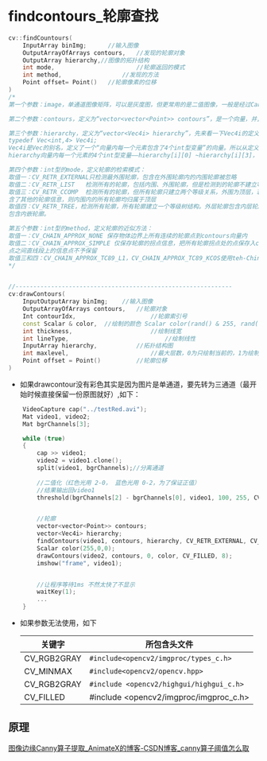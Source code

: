 # findcontours_轮廓查找

```cpp
cv::findCountours(
    InputArray binImg;      //输入图像
    OutputArrayOfArrays contours,   //发现的轮廓对象
    OutputArray hierarchy,//图像的拓扑结构
    int mode,                       //轮廓返回的模式
    int method,                 //发现的方法
    Point offset= Point()   //轮廓像素的位移
)
/*
第⼀个参数：image，单通道图像矩阵，可以是灰度图，但更常⽤的是⼆值图像，⼀般是经过Canny、拉普拉斯等边缘检测算⼦处理过的⼆值图像；

第⼆个参数：contours，定义为“vector<vector<Point>> contours”，是⼀个向量，并且是⼀个双重向量，向量内每个元素保存了⼀组由连续的Point点构成的点的集合的向量，每⼀组Point点集就是⼀个轮廓。有多少轮廓，向量contours就有多少元素。

第三个参数：hierarchy，定义为“vector<Vec4i> hierarchy”，先来看⼀下Vec4i的定义：
typedef Vec<int,4> Vec4i;
Vec4i是Vec的别名，定义了⼀个“向量内每⼀个元素包含了4个int型变量”的向量。所以从定义上看，hierarchy也是⼀个向量，向量内每个元素保存了⼀个包含4个int整型的数组。向量hiararchy内的元素和轮廓向量contours内的元素是⼀⼀对应的，向量的容量相同。
hierarchy向量内每⼀个元素的4个int型变量——hierarchy[i][0] ~hierarchy[i][3]，分别表⽰第i个轮廓的后⼀个轮廓、前⼀个轮廓、第一个内嵌轮廓、父轮廓的索引编号。如果当前轮廓没有对应的后⼀个轮廓、前⼀个轮廓、⽗轮廓或内嵌轮廓的话，则hierarchy[i][0] ~hierarchy[i][3]的相应位被设置为默认值-1。

第四个参数：int型的mode，定义轮廓的检索模式：
取值⼀：CV_RETR_EXTERNAL只检测最外围轮廓，包含在外围轮廓内的内围轮廓被忽略
取值⼆：CV_RETR_LIST   检测所有的轮廓，包括内围、外围轮廓，但是检测到的轮廓不建⽴等级关系，彼此之间独⽴，没有等级关系，这就意味着这个检索模式下不存在⽗轮廓或内嵌轮廓，所以hierarchy向量内所有元素的第3、第4个分量都会被置为-1
取值三：CV_RETR_CCOMP  检测所有的轮廓，但所有轮廓只建⽴两个等级关系，外围为顶层，若外围内的内围轮廓还包
含了其他的轮廓信息，则内围内的所有轮廓均归属于顶层
取值四：CV_RETR_TREE，检测所有轮廓，所有轮廓建⽴⼀个等级树结构。外层轮廓包含内层轮廓，内层轮廓还可以继续
包含内嵌轮廓。

第五个参数：int型的method，定义轮廓的近似⽅法：
取值⼀：CV_CHAIN_APPROX_NONE 保存物体边界上所有连续的轮廓点到contours向量内
取值⼆：CV_CHAIN_APPROX_SIMPLE 仅保存轮廓的拐点信息，把所有轮廓拐点处的点保存⼊contours向量内，拐点与拐
点之间直线段上的信息点不予保留
取值三和四：CV_CHAIN_APPROX_TC89_L1，CV_CHAIN_APPROX_TC89_KCOS使⽤teh-Chinl chain 近似算法
*/


//-------------------------------------------------------------
cv:drawContours(
    InputOutputArray binImg;    //输入图像
    OutputArrayOfArrays contours,   //轮廓对象
    Int contourIdx,                     //轮廓索引号
    const Scalar & color,  //绘制的颜色 Scalar color(rand() & 255, rand() & 255, rand() & 255);
    int thickness,                      //绘制线宽
    int lineType,                           //绘制线性
    InputArray hierarchy,           //拓扑结构图
    int maxlevel,                       //最大层数，0为只绘制当前的，1为绘制当前及内嵌的轮廓
    Point offset = Point()          //轮廓位移
)
```

* 如果drawcontour没有彩色其实是因为图片是单通道，要先转为三通道（最开始时候直接保留一份原图就好）,如下：
```cpp
    VideoCapture cap("../testRed.avi");
	Mat video1, video2;
	Mat bgrChannels[3];

	while (true)
	{
		cap >> video1;
		video2 = video1.clone();
		split(video1, bgrChannels);//分离通道
		
		//二值化（红色光用 2-0， 蓝色光用 0-2，为了保证正值）
		//结果输出回video1
		threshold(bgrChannels[2] - bgrChannels[0], video1, 100, 255, CV_THRESH_BINARY_INV);


		//轮廓
		vector<vector<Point>> contours;
		vector<Vec4i> hierarchy;
		findContours(video1, contours, hierarchy, CV_RETR_EXTERNAL, CV_CHAIN_APPROX_SIMPLE);
		Scalar color(255,0,0);
		drawContours(video2, contours, 0, color, CV_FILLED, 8);
		imshow("frame", video1);


		//让程序等待1ms 不然太快了不显示
		waitKey(1);
        ...
    }
```

* 如果参数无法使用，如下
  
  | 关键字      | 所包含头文件                             |
  | ----------- | ---------------------------------------- |
  | CV_RGB2GRAY | `#include<opencv2/imgproc/types_c.h>`    |
  | CV_MINMAX   | `#include<opencv2/opencv.hpp>`           |
  | CV_RGB2GRAY | `#include <opencv2/highgui/highgui_c.h>` |
  | CV_FILLED   | #include <opencv2/imgproc/imgproc_c.h>   |
## 原理
[图像边缘Canny算子提取_AnimateX的博客-CSDN博客_canny算子阈值怎么取](https://blog.csdn.net/animatex/article/details/79983020)